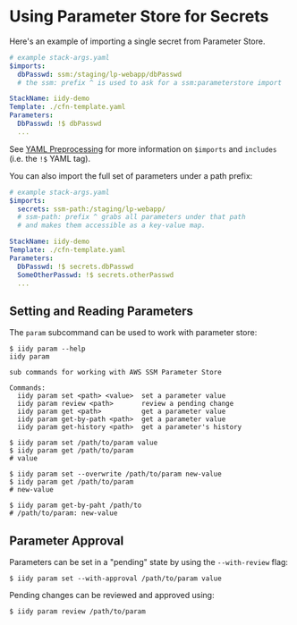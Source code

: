 # Using Parameter Store for Secrets

Here's an example of importing a single secret from Parameter Store.

```YAML
# example stack-args.yaml
$imports:
  dbPasswd: ssm:/staging/lp-webapp/dbPasswd
  # the ssm: prefix ^ is used to ask for a ssm:parameterstore import

StackName: iidy-demo
Template: ./cfn-template.yaml
Parameters:
  DbPasswd: !$ dbPasswd
  ...
```

See [YAML Preprocessing](./yaml-preprocessing.md) for more information on
`$imports` and `includes` (i.e. the `!$` YAML tag).

You can also import the full set of parameters under a path prefix:

```YAML
# example stack-args.yaml
$imports:
  secrets: ssm-path:/staging/lp-webapp/
  # ssm-path: prefix ^ grabs all parameters under that path
  # and makes them accessible as a key-value map.

StackName: iidy-demo
Template: ./cfn-template.yaml
Parameters:
  DbPasswd: !$ secrets.dbPasswd
  SomeOtherPasswd: !$ secrets.otherPasswd
  ...
```

## Setting and Reading Parameters

The `param` subcommand can be used to work with parameter store:

```shell
$ iidy param --help
iidy param

sub commands for working with AWS SSM Parameter Store

Commands:
  iidy param set <path> <value>  set a parameter value
  iidy param review <path>       review a pending change
  iidy param get <path>          get a parameter value
  iidy param get-by-path <path>  get a parameter value
  iidy param get-history <path>  get a parameter's history
```

```shell
$ iidy param set /path/to/param value
$ iidy param get /path/to/param
# value

$ iidy param set --overwrite /path/to/param new-value
$ iidy param get /path/to/param
# new-value

$ iidy param get-by-paht /path/to
# /path/to/param: new-value
```

## Parameter Approval

Parameters can be set in a "pending" state by using the `--with-review` flag:

```shell
$ iidy param set --with-approval /path/to/param value
```

Pending changes can be reviewed and approved using:

```shell
$ iidy param review /path/to/param
```
